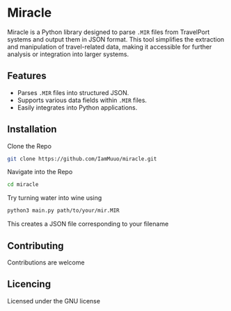 
# Miracle

Miracle is a Python library designed to parse `.MIR` files from TravelPort systems and output them in JSON format. This tool simplifies the extraction and manipulation of travel-related data, making it accessible for further analysis or integration into larger systems.

## Features

- Parses `.MIR` files into structured JSON.
- Supports various data fields within `.MIR` files.
- Easily integrates into Python applications.

## Installation
Clone the Repo

```bash
git clone https://github.com/IamMuuo/miracle.git
```

Navigate into the Repo

```bash
cd miracle
```

Try turning water into wine using

```bash
python3 main.py path/to/your/mir.MIR
```

This creates a JSON file corresponding to your filename

## Contributing
Contributions are welcome

## Licencing
Licensed under the GNU license
